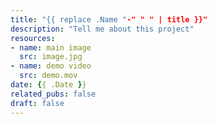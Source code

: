 ```yaml
---
title: "{{ replace .Name "-" " " | title }}"
description: "Tell me about this project"
resources:
- name: main image
  src: image.jpg
- name: demo video
  src: demo.mov
date: {{ .Date }}
related_pubs: false
draft: false
---
```

